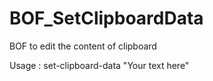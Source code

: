 # BOF_SetClipboardData
BOF to edit the content of clipboard

Usage : set-clipboard-data "Your text here"
